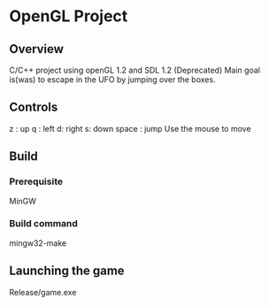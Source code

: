 # OpenGL Project

## Overview
C/C++ project using openGL 1.2 and SDL 1.2 (Deprecated)
Main goal is(was) to escape in the UFO by jumping over the boxes.

## Controls
z : up
q : left
d: right
s: down
space : jump
Use the mouse to move

## Build
### Prerequisite
MinGW

### Build command
mingw32-make

## Launching the game
Release/game.exe
